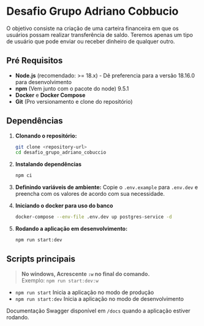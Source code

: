 # Desafio Grupo Adriano Cobbucio

O objetivo consiste na criação de uma carteira financeira em que os usuários possam realizar
transferência de saldo.
Teremos apenas um tipo de usuário que pode enviar ou receber dinheiro de qualquer outro.

## Pré Requisitos

- **Node.js** (recomendado: >= 18.x) - Dê preferencia para a versão 18.16.0 para desenvolvimento
- **npm** (Vem junto com o pacote do node) 9.5.1
- **Docker** e **Docker Compose**
- **Git** (Pro versionamento e clone do repositório)

## Dependências

1. **Clonando o repositório:**

    ```bash
    git clone <repository-url>
    cd desafio_grupo_adriano_cobuccio
    ```

2. **Instalando dependências**

    ```bash
    npm ci
    ```

3. **Definindo variáveis de ambiente:**
   Copie o `.env.example` para `.env.dev` e preencha com os valores de acordo com sua necessidade.

4. **Iniciando o docker para uso do banco**

    ```bash
    docker-compose --env-file .env.dev up postgres-service -d
    ```

6. **Rodando a aplicação em desenvolvimento:**
    ```bash
    npm run start:dev
    ```

## Scripts principais

> **No windows, Acrescente `:w` no final do comando.**  
> Exemplo: `npm run start:dev:w`

- `npm run start` Inicia a aplicação no modo de produção
- `npm run start:dev` Inicia a aplicação no modo de desenvolvimento

Documentação Swagger disponível em `/docs` quando a aplicação estiver rodando.
